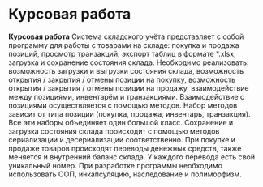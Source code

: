 # Курсовая работа

**Курсовая работа**
Система складского учёта представляет с собой программу для работы с товарами на складе: покупка и продажа позиций, просмотр транзакций, экспорт таблиц в формате *.xlsx, загрузка и сохранение состояния склада.
Необходимо реализовать: возможность загрузки и выгрузки состояния склада, возможность открытия / закрытия / отмены позиции на покупку, возможность открытия / закрытия / отмены позиции на продажу, взаимодействие между позициями, инвентарём и транзакциями.
Взаимодействие с позициями осуществляется с помощью методов. Набор методов зависит от типа позиции (покупка, продажа, инвентарь, транзакция). Все эти наборы объединяет один большой класс. Сохранение и загрузка состояния склада происходит с помощью методов сериализации и десериализации соответственно. При покупке и продаже товаров происходят переводы денежных средств, также меняется и внутренний баланс склада. У каждого перевода есть свой уникальный номер. 
При разработке программы необходимо использовать ООП, инкапсуляцию, наследование и полиморфизм. 
